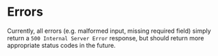 # Errors

Currently, all errors (e.g. malformed input, missing required field) simply return a `500 Internal Server Error` response, but should return more appropriate status codes in the future.
